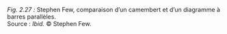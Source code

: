 *Fig. 2.27 :* Stephen Few, comparaison d’un camembert et d’un diagramme à barres parallèles.  
Source : *Ibid.* © Stephen Few.